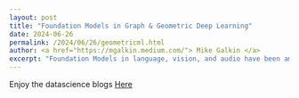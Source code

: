 ```yaml
---
layout: post
title: "Foundation Models in Graph & Geometric Deep Learning"
date: 2024-06-26
permalink: /2024/06/26/geometricml.html
author: <a href="https://mgalkin.medium.com/"> Mike Galkin </a>
excerpt: "Foundation Models in language, vision, and audio have been among the primary research topics in Machine Learning in 2024 whereas FMs for graph-structured data have somewhat lagged behind. In this post, we argue that the era of Graph FMs has already begun and provide a few examples of how one can use them already today..... "  
---
```



Enjoy the datascience blogs <a href="https://towardsdatascience.com/foundation-models-in-graph-geometric-deep-learning-f363e2576f58"> Here </a>






